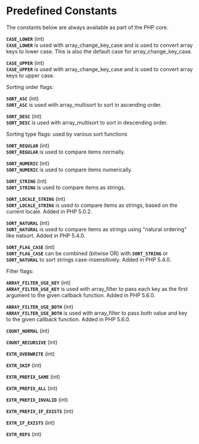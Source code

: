 Predefined Constants
====================

The constants below are always available as part of the PHP core.

**`CASE_LOWER`** (<span class="type">int</span>)  
<span class="simpara"> **`CASE_LOWER`** is used with <span
class="function">array\_change\_key\_case</span> and is used to convert
array keys to lower case. This is also the default case for <span
class="function">array\_change\_key\_case</span>. </span>

**`CASE_UPPER`** (<span class="type">int</span>)  
<span class="simpara"> **`CASE_UPPER`** is used with <span
class="function">array\_change\_key\_case</span> and is used to convert
array keys to upper case. </span>

Sorting order flags:

**`SORT_ASC`** (<span class="type">int</span>)  
<span class="simpara"> **`SORT_ASC`** is used with <span
class="function">array\_multisort</span> to sort in ascending order.
</span>

**`SORT_DESC`** (<span class="type">int</span>)  
<span class="simpara"> **`SORT_DESC`** is used with <span
class="function">array\_multisort</span> to sort in descending order.
</span>

Sorting type flags: used by various sort functions

**`SORT_REGULAR`** (<span class="type">int</span>)  
<span class="simpara"> **`SORT_REGULAR`** is used to compare items
normally. </span>

**`SORT_NUMERIC`** (<span class="type">int</span>)  
<span class="simpara"> **`SORT_NUMERIC`** is used to compare items
numerically. </span>

**`SORT_STRING`** (<span class="type">int</span>)  
<span class="simpara"> **`SORT_STRING`** is used to compare items as
strings. </span>

**`SORT_LOCALE_STRING`** (<span class="type">int</span>)  
<span class="simpara"> **`SORT_LOCALE_STRING`** is used to compare items
as strings, based on the current locale. Added in PHP 5.0.2. </span>

**`SORT_NATURAL`** (<span class="type">int</span>)  
<span class="simpara"> **`SORT_NATURAL`** is used to compare items as
strings using "natural ordering" like <span
class="function">natsort</span>. Added in PHP 5.4.0. </span>

**`SORT_FLAG_CASE`** (<span class="type">int</span>)  
<span class="simpara"> **`SORT_FLAG_CASE`** can be combined (bitwise OR)
with **`SORT_STRING`** or **`SORT_NATURAL`** to sort strings
case-insensitively. Added in PHP 5.4.0. </span>

Filter flags:

**`ARRAY_FILTER_USE_KEY`** (<span class="type">int</span>)  
<span class="simpara"> **`ARRAY_FILTER_USE_KEY`** is used with <span
class="function">array\_filter</span> to pass each key as the first
argument to the given callback function. Added in PHP 5.6.0. </span>

**`ARRAY_FILTER_USE_BOTH`** (<span class="type">int</span>)  
<span class="simpara"> **`ARRAY_FILTER_USE_BOTH`** is used with <span
class="function">array\_filter</span> to pass both value and key to the
given callback function. Added in PHP 5.6.0. </span>

<!-- -->

**`COUNT_NORMAL`** (<span class="type">int</span>)  
<span class="simpara"> </span>

**`COUNT_RECURSIVE`** (<span class="type">int</span>)  
<span class="simpara"> </span>

**`EXTR_OVERWRITE`** (<span class="type">int</span>)  
<span class="simpara"> </span>

**`EXTR_SKIP`** (<span class="type">int</span>)  
<span class="simpara"> </span>

**`EXTR_PREFIX_SAME`** (<span class="type">int</span>)  
<span class="simpara"> </span>

**`EXTR_PREFIX_ALL`** (<span class="type">int</span>)  
<span class="simpara"> </span>

**`EXTR_PREFIX_INVALID`** (<span class="type">int</span>)  
<span class="simpara"> </span>

**`EXTR_PREFIX_IF_EXISTS`** (<span class="type">int</span>)  
<span class="simpara"> </span>

**`EXTR_IF_EXISTS`** (<span class="type">int</span>)  
<span class="simpara"> </span>

**`EXTR_REFS`** (<span class="type">int</span>)  
<span class="simpara"> </span>
